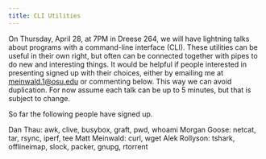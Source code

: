 ```yaml
---
title: CLI Utilities
---
```

On Thursday, April 28, at 7PM in Dreese 264, we will have lightning talks about programs with a command-line interface (CLI). These utilities can be useful in their own right, but often can be connected together with pipes to do new and interesting things. It would be helpful if people interested in presenting signed up with their choices, either by emailing me at meinwald.1@osu.edu or commenting below. This way we can avoid duplication. For now assume each talk can be up to 5 minutes, but that is subject to change.

So far the following people have signed up.

Dan Thau: awk, clive, busybox, graft, pwd, whoami
Morgan Goose: netcat, tar, rsync, iperf, tee
Matt Meinwald: curl, wget
Alek Rollyson: tshark, offlineimap, slock, packer, gnupg, rtorrent
